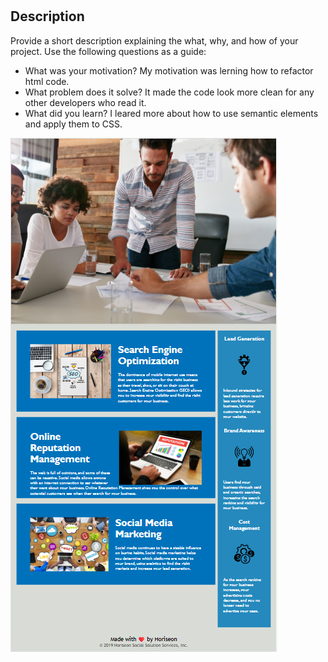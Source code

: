# <Horiseon Team>

## Description

Provide a short description explaining the what, why, and how of your project. Use the following questions as a guide:

- What was your motivation?
My motivation was lerning how to refactor html code.
- What problem does it solve?
It made the code look more clean for any other developers who read it.
- What did you learn?
I leared more about how to use semantic elements and apply them to CSS.


![Screenshot-of-my-webpage](./assets/images/screenshot.png)
